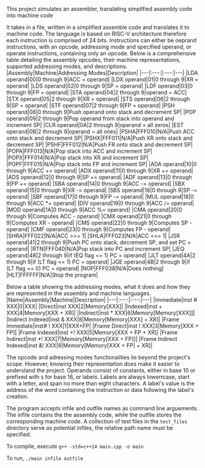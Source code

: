 This project simulates an assembler, translating simplified assembly code into machine code


It takes in a file, written in a simplified assemble code and translates it to machine code. The language is based on RISC-V architecture therefore each instruction is comprised of 24 bits. Instructions can either be oeprand instructions, with an opcode, addressing mode and specified operand, or operate instructions, containing only an opcode. Below is a comprehensive table detailing the assembly opcodes, their machine representations, supported addressing modes, and descriptions.
|Assembly|Machine|Addressing Modes|Description|
|---|:---:|:---:|---|
|LDA operand|00|0 through 9|ACC = operand|
|LDX operand|01|0 through 9|XR = operand|
|LDS operand|02|0 through 9|SP = operand|
|LDF operand|03|0 through 9|FP = operand|
|STA operand|04|2 through 9|operand = ACC|
|STX operand|05|2 through 9|XR = operand|
|STS operand|06|2 through 9|SP = operand|
|STF operand|07|2 through 9|FP = operand|
|PSH operand|08|0 through 9|Push operand onto stack and decrement SP|
|POP operand|09|2 through 9|Pop operand from stack into operand and increment SP|
|CLR operand|0A|2 through 9|operand = all zeros|
|EST operand|0B|2 through 9|operand = all ones|
|PSHA|FFF010|N/A|Push ACC onto stack and decrement SP|
|PSHX|FFF011|N/A|Push XR onto stack and decrement SP|
|PSHF|FFF012|N/A|Push FR onto stack and decrement SP|
|POPA|FFF013|N/A|Pop stack into ACC and increment SP|
|POPX|FFF014|N/A|Pop stack into XR and increment SP|
|POPF|FFF015|N/A|Pop stack into FP and increment SP|
|ADA operand|10|0 through 9|ACC += operand|
|ADX operand|11|0 through 9|XR += operand|
|ADS operand|12|0 through 9|SP += operand|
|ADF operand|13|0 through 9|FP += operand|
|SBA operand|14|0 through 9|ACC -= operand|
|SBX operand|15|0 through 9|XR -= operand|
|SBS operand|16|0 through 9|SP -= operand|
|SBF operand|17|0 through 9|FP -= operand|
|MUL operand|18|0 through 9|ACC *= operand|
|DIV operand|19|0 through 9|ACC /= operand|
|MOD operand|1A|0 through 9|ACC %= operand|
|CMA operand|20|0 through 9|Computes ACC - operand|
|CMX operand|21|0 through 9|Computes XR - operand|
|CMS operand|22|0 through 9|Computes SP - operand|
|CMF operand|23|0 through 9|Computes FP - operand|
|SHRA|FFF022|N/A|ACC >>= 1|
|SHLA|FFF023|N/A|ACC <<= 1|
|JSR operand|41|2 through 9|Push PC onto stack, decrement SP, and set PC = operand|
|RTN|FFF040|N/A|Pop stack into PC and increment SP|
|JEQ operand|48|2 through 9|if (EQ flag == 1) PC = operand|
|JLT operand|4A|2 through 9|if (LT flag == 1) PC = operand|
|JGE operand|4B|2 through 9|if (LT flag == 0) PC = operand|
|NOP|FFF038|N/A|Does nothing|
|HLT|FFFFFF|N/A|Stop the program|

Below a table showing the addressing modes, what it does and how they are represented in the assembly and machine languages. 
|Name|Assembly|Machine|Description|
|---|:---:|:---:|---|
|Immediate|inst # XXX|0|XXX|
|Direct|inst XXX|2|Memory[XXX]|
|Indexed|inst + XXX|4|Memory[XXX + XR]|
|Indirect|inst * XXX|6|Memory[Memory[XXX]]|
|Indirect Indexed|inst & XXX|8|Memory[Memory[XXX] + XR]|
|Frame Immediate|inst# ! XXX|1|XXX+FP|
|Frame Direct|inst ! XXX|3|Memory[XXX + FP]|
|Frame Indexed|inst +! XXX|5|Memory[XXX + FP + XR]|
|Frame Indirect|inst *! XXX|7|Memory[Memory[XXX + FP]]|
|Frame Indirect Indexed|inst &! XXX|9|Memory[Memory[XXX + FP] + XR]|

The opcode and adressing modes functionalities lie beyond the project's scope. However, knowing their representation does make it easier to understand the project. Operands consist of constants, either in base 10 or prefixed with `$` for base 16, or labels. Labels are always lowerrcase, start with a letter, and span no more than eight characters. A label's value is the address of the word containing the instruction or data following the label's creation. 

The program accepts infile and outfile names as command line arguements. The infile contains the the assembly code, while the outfile stores the corresponding machine code. A collection of test files in the `test_files` directory serve as potential infiles, the relative path name must be specified.

To compile, execute  `g++ -std=c++14 main.cpp -o main`

To run, `./main infile outfile`
